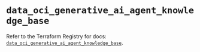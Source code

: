 # `data_oci_generative_ai_agent_knowledge_base`

Refer to the Terraform Registry for docs: [`data_oci_generative_ai_agent_knowledge_base`](https://registry.terraform.io/providers/hashicorp/oci/7.19.0/docs/data-sources/generative_ai_agent_knowledge_base).
